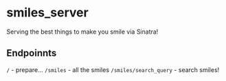 # smiles_server
Serving the best things to make you smile via Sinatra!


## Endpoinnts

`/` - prepare...
`/smiles` - all the smiles
`/smiles/search_query` - search smiles!

